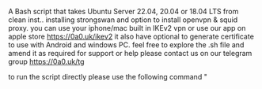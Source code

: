 A Bash script that takes Ubuntu Server 22.04, 20.04 or 18.04 LTS from clean inst..
installing strongswan and option to install openvpn & squid proxy.
you can use your iphone/mac built in IKEv2 vpn or use our app on apple store https://0a0.uk/ikev2
it also have optional to generate certificate to use with Android and windows PC.
feel free to explore the .sh file and amend it as required
for support or help please contact us on our telegram group https://0a0.uk/tg

to run the script directly please use the following command
" 

<!---
brooogltd/brooogltd is a ✨ special ✨ repository because its `README.md` (this file) appears on your GitHub profile.
You can click the Preview link to take a look at your changes.
--->
